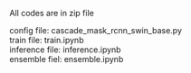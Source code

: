 All codes are in zip file

config file: cascade_mask_rcnn_swin_base.py   
train file: train.ipynb   
inference file: inference.ipynb   
ensemble fiel: ensemble.ipynb   
